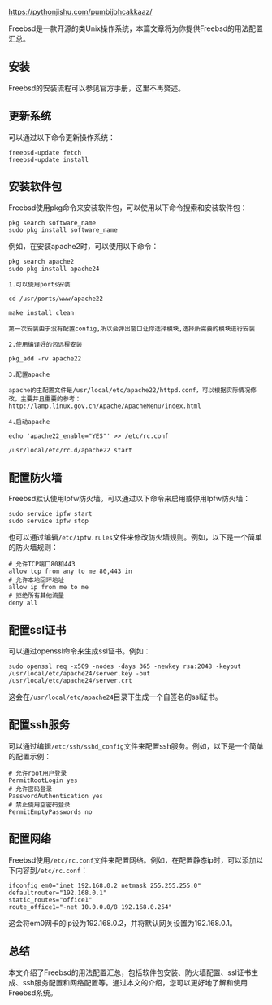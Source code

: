 https://pythonjishu.com/pumbijbhcakkaaz/

Freebsd是一款开源的类Unix操作系统，本篇文章将为你提供Freebsd的用法配置汇总。

## 安装

Freebsd的安装流程可以参见官方手册，这里不再赘述。

## 更新系统

可以通过以下命令更新操作系统：

```
freebsd-update fetch
freebsd-update install
```

## 安装软件包

Freebsd使用pkg命令来安装软件包，可以使用以下命令搜索和安装软件包：

```
pkg search software_name
sudo pkg install software_name
```

例如，在安装apache2时，可以使用以下命令：

```
pkg search apache2
sudo pkg install apache24

1.可以使用ports安装

cd /usr/ports/www/apache22

make install clean

第一次安装由于没有配置config,所以会弹出窗口让你选择模块,选择所需要的模块进行安装

2.使用编译好的包远程安装

pkg_add -rv apache22

3.配置apache

apache的主配置文件是/usr/local/etc/apache22/httpd.conf，可以根据实际情况修改，主要并且重要的参考：http://lamp.linux.gov.cn/Apache/ApacheMenu/index.html

4.启动apache

echo 'apache22_enable="YES"' >> /etc/rc.conf

/usr/local/etc/rc.d/apache22 start

```


## 配置防火墙

Freebsd默认使用Ipfw防火墙。可以通过以下命令来启用或停用Ipfw防火墙：

```
sudo service ipfw start
sudo service ipfw stop
```

也可以通过编辑`/etc/ipfw.rules`文件来修改防火墙规则。例如，以下是一个简单的防火墙规则：

```
# 允许TCP端口80和443
allow tcp from any to me 80,443 in
# 允许本地回环地址
allow ip from me to me
# 拒绝所有其他流量
deny all
```

## 配置ssl证书

可以通过openssl命令来生成ssl证书。例如：

```
sudo openssl req -x509 -nodes -days 365 -newkey rsa:2048 -keyout /usr/local/etc/apache24/server.key -out /usr/local/etc/apache24/server.crt
```

这会在`/usr/local/etc/apache24`目录下生成一个自签名的ssl证书。

## 配置ssh服务

可以通过编辑`/etc/ssh/sshd_config`文件来配置ssh服务。例如，以下是一个简单的配置示例：

```
# 允许root用户登录
PermitRootLogin yes
# 允许密码登录
PasswordAuthentication yes
# 禁止使用空密码登录
PermitEmptyPasswords no
```

## 配置网络

Freebsd使用`/etc/rc.conf`文件来配置网络。例如，在配置静态ip时，可以添加以下内容到`/etc/rc.conf`：

```
ifconfig_em0="inet 192.168.0.2 netmask 255.255.255.0"
defaultrouter="192.168.0.1"
static_routes="office1"
route_office1="-net 10.0.0.0/8 192.168.0.254"
```

这会将em0网卡的ip设为192.168.0.2，并将默认网关设置为192.168.0.1。

## 总结

本文介绍了Freebsd的用法配置汇总，包括软件包安装、防火墙配置、ssl证书生成、ssh服务配置和网络配置等。通过本文的介绍，您可以更好地了解和使用Freebsd系统。